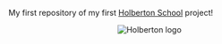 My first repository of my first [Holberton School](https://www.holbertonschool.com/) project!

<p align="center">
  <img src="http://www.holbertonschool.com/holberton-logo.png" alt="Holberton logo">
</p>  
